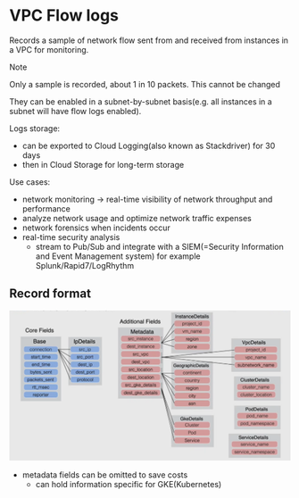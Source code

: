 # VPC Flow logs

Records a sample of network flow sent from and received from instances in a VPC for monitoring.

> [!NOTE]
> Only a sample is recorded, about 1 in 10 packets. This cannot be changed

They can be enabled in a subnet-by-subnet basis(e.g. all instances in a subnet will have flow logs enabled).

Logs storage:

- can be exported to Cloud Logging(also known as Stackdriver) for 30 days
- then in Cloud Storage for long-term storage

Use cases:

- network monitoring -> real-time visibility of network throughput and performance
- analyze network usage and optimize network traffic expenses
- network forensics when incidents occur
- real-time security analysis
  - stream to Pub/Sub and integrate with a SIEM(=Security Information and Event Management system) for example Splunk/Rapid7/LogRhythm

## Record format

![Record format](ch5.9-vpc-flow-logs.record-format.png)

- metadata fields can be omitted to save costs
  - can hold information specific for GKE(Kubernetes)
